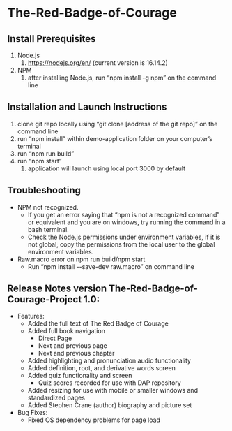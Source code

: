 # The-Red-Badge-of-Courage

## Install Prerequisites 
1. Node.js
    1. https://nodejs.org/en/ (current version is 16.14.2) 
2. NPM
    1. after installing Node.js, run “npm install -g npm” on the command line 

## Installation and Launch Instructions
1. clone git repo locally using “git clone [address of the git repo]” on the command line 
2. run “npm install” within demo-application folder on your computer’s terminal 
3. run “npm run build” 
4. run “npm start” 
    1. application will launch using local port 3000 by default 

## Troubleshooting
- NPM not recognized. 
    - If you get an error saying that “npm is not a recognized command” or equivalent and you are on windows, try running the command in a bash terminal. 
    - Check the Node.js permissions under environment variables, if it is not global, copy the permissions from the local user to the global environment variables. 
- Raw.macro error on npm run build/npm start 
    - Run “npm install --save-dev raw.macro” on command line 

## Release Notes version The-Red-Badge-of-Courage-Project 1.0:
- Features:
    - Added the full text of The Red Badge of Courage 
    - Added full book navigation 
        - Direct Page 
        - Next and previous page 
        - Next and previous chapter 
    - Added highlighting and pronunciation audio functionality 
    - Added definition, root, and derivative words screen 
    - Added quiz functionality and screen 
        - Quiz scores recorded for use with DAP repository 
    - Added resizing for use with mobile or smaller windows and standardized pages 
    - Added Stephen Crane (author) biography and picture set 
- Bug Fixes:
    - Fixed OS dependency problems for page load 